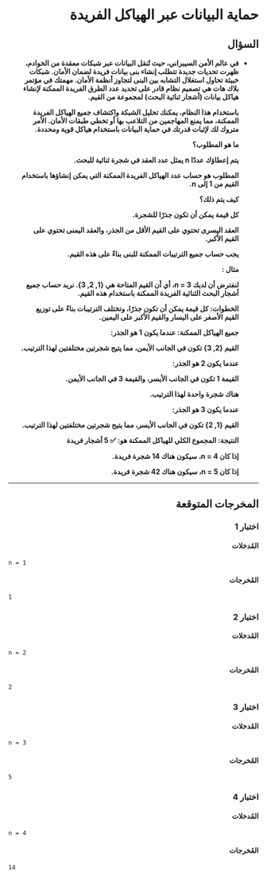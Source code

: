# <div dir="rtl">حماية البيانات عبر الهياكل الفريدة</div>

## <div dir="rtl">السؤال</div>

<ul dir="rtl">
<li>
<b>
في عالم الأمن السيبراني، حيث تُنقل البيانات عبر شبكات معقدة من الخوادم، ظهرت تحديات جديدة تتطلب إنشاء بنى بيانات فريدة لضمان الأمان. شبكات خبيثة تحاول استغلال التشابه بين البنى لتجاوز أنظمة الأمان. مهمتك في مؤتمر بلاك هات هي تصميم نظام قادر على تحديد عدد الطرق الفريدة الممكنة لإنشاء هياكل بيانات (أشجار ثنائية البحث) لمجموعة من القيم.

باستخدام هذا النظام، يمكنك تحليل الشبكة واكتشاف جميع الهياكل الفريدة الممكنة، مما يمنع المهاجمين من التلاعب بها أو تخطي طبقات الأمان. الأمر متروك لك لإثبات قدرتك في حماية البيانات باستخدام هياكل قوية ومحددة.

ما هو المطلوب؟

يتم إعطاؤك عددًا n يمثل عدد العقد في شجرة ثنائية للبحث.

المطلوب هو حساب عدد الهياكل الفريدة الممكنة التي يمكن إنشاؤها باستخدام القيم من 1 إلى n.

كيف يتم ذلك؟

كل قيمة يمكن أن تكون جذرًا للشجرة.

العقد اليسرى تحتوي على القيم الأقل من الجذر، والعقد اليمنى تحتوي على القيم الأكبر.

يجب حساب جميع الترتيبات الممكنة للبنى بناءً على هذه القيم.

مثال :

لنفترض أن لديك n = 3، أي أن القيم المتاحة هي {1, 2, 3}. نريد حساب جميع أشجار البحث الثنائية الفريدة الممكنة باستخدام هذه القيم.

الخطوات:
كل قيمة يمكن أن تكون جذرًا، وتختلف الترتيبات بناءً على توزيع القيم الأصغر على اليسار والقيم الأكبر على اليمين.

جميع الهياكل الممكنة:
عندما يكون 1 هو الجذر:

القيم {2, 3} تكون في الجانب الأيمن، مما يتيح شجرتين مختلفتين لهذا الترتيب.

عندما يكون 2 هو الجذر:

القيمة 1 تكون في الجانب الأيسر، والقيمة 3 في الجانب الأيمن.

هناك شجرة واحدة لهذا الترتيب.

عندما يكون 3 هو الجذر:

القيم {1, 2} تكون في الجانب الأيسر، مما يتيح شجرتين مختلفتين لهذا الترتيب.

النتيجة:
المجموع الكلي للهياكل الممكنة هو:
✅ 5 أشجار فريدة

إذا كان n = 4، سيكون هناك 14 شجرة فريدة.

إذا كان n = 5، سيكون هناك 42 شجرة فريدة.

</b>
</li>
</ul>

---

## <div dir="rtl">المخرجات المتوقعة</div>

### <div dir="rtl">اختبار 1</div>

#### <div dir="rtl">المُدخلات</div>

```text
n = 1
```

#### <div dir="rtl">المُخرجات</div>

```text
1
```

### <div dir="rtl">اختبار 2</div>

#### <div dir="rtl">المُدخلات</div>

```text
n = 2
```

#### <div dir="rtl">المُخرجات</div>

```text
2
```

### <div dir="rtl">اختبار 3</div>

#### <div dir="rtl">المُدخلات</div>

```text
n = 3
```

#### <div dir="rtl">المُخرجات</div>

```text
5
```

### <div dir="rtl">اختبار 4</div>

#### <div dir="rtl">المُدخلات</div>

```text
n = 4
```

#### <div dir="rtl">المُخرجات</div>

```text
14
```